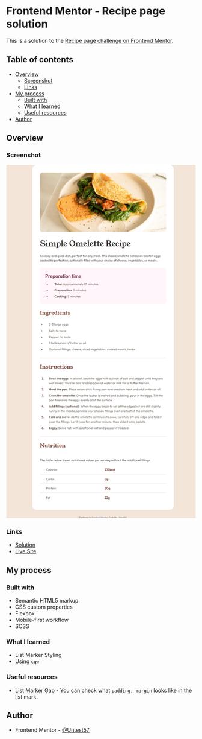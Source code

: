 # Frontend Mentor - Recipe page solution

This is a solution to
the [Recipe page challenge on Frontend Mentor](https://www.frontendmentor.io/challenges/recipe-page-KiTsR8QQKm).

## Table of contents

- [Overview](#overview)
    - [Screenshot](#screenshot)
    - [Links](#links)
- [My process](#my-process)
    - [Built with](#built-with)
    - [What I learned](#what-i-learned)
    - [Useful resources](#useful-resources)
- [Author](#author)

## Overview

### Screenshot

![](./screenshot.jpg)

### Links

- [Solution](https://www.frontendmentor.io/solutions/social-links-profile-44auFMedI_)
- [Live Site](https://frontendmentor-three-iota.vercel.app/04-recipe-page/)

## My process

### Built with

- Semantic HTML5 markup
- CSS custom properties
- Flexbox
- Mobile-first workflow
- SCSS

### What I learned

- List Marker Styling
- Using `cqw`

### Useful resources

- [List Marker Gap](https://css-tricks.com/everything-you-need-to-know-about-the-gap-after-the-list-marker/) - You can
  check what `padding, margin` looks like in the list mark.

## Author

- Frontend Mentor - [@Untest57](https://www.frontendmentor.io/profile/Untest57)
